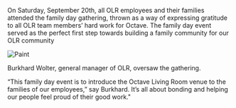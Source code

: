 On Saturday, September 20th, all OLR employees and their families attended the family day gathering, thrown as a way of expressing gratitude to all OLR team members’ hard work for Octave. The family day event served as the perfect first step towards building a family community for our OLR community

![Paint](/img/first-family-day-paint.png)

Burkhard Wolter, general manager of OLR, oversaw the gathering. 

“This family day event is to introduce the Octave Living Room venue to the families of our employees,” say Burkhard. It’s all about bonding and helping our people feel proud of their good work."